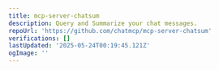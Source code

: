 ```yaml
---
title: mcp-server-chatsum
description: Query and Summarize your chat messages.
repoUrl: 'https://github.com/chatmcp/mcp-server-chatsum'
verifications: []
lastUpdated: '2025-05-24T00:19:45.121Z'
ogImage: ''
---
```


